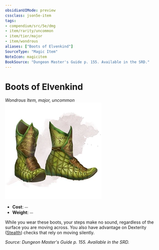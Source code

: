 ```yaml
---
obsidianUIMode: preview
cssclass: json5e-item
tags:
- compendium/src/5e/dmg
- item/rarity/uncommon
- item/tier/major
- item/wondrous
aliases: ["Boots of Elvenkind"]
SourceType: "Magic Item"
NoteIcon: magicitem
BookSource: "Dungeon Master's Guide p. 155. Available in the SRD."
---
```

# Boots of Elvenkind
*Wondrous Item, major, uncommon*  
![](https://raw.githubusercontent.com/5etools-mirror-2/5etools-img/main/items/DMG/Boots%20of%20Elvenkind.webp#right)  

- **Cost**: ⏤
- **Weight**: ⏤

While you wear these boots, your steps make no sound, regardless of the surface you are moving across. You also have advantage on Dexterity ([Stealth](/2-Mechanics/CLI/rules/skills.md#Stealth)) checks that rely on moving silently.

*Source: Dungeon Master's Guide p. 155. Available in the SRD.*